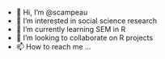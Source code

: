 - 👋 Hi, I’m @scampeau
- 👀 I’m interested in social science research
- 🌱 I’m currently learning SEM in R
- 💞️ I’m looking to collaborate on R projects
- 📫 How to reach me ...

<!---
scampeau/scampeau is a ✨ special ✨ repository because its `README.md` (this file) appears on your GitHub profile.
You can click the Preview link to take a look at your changes.
--->

